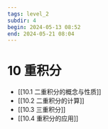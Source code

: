 ```yaml
---
tags: level_2
subdir: 4
begin: 2024-05-13 08:52
end: 2024-05-21 08:04
---
```


# 10 重积分

- [[10.1 二重积分的概念与性质]]
- [[10.2 二重积分的计算]]
- [[10.3 三重积分]]
- [[10.4 重积分的应用]]
